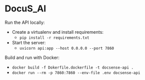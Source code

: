 # DocuS_AI

Run the API locally:

- Create a virtualenv and install requirements:
  - `pip install -r requirements.txt`
- Start the server:
  - `uvicorn api:app --host 0.0.0.0 --port 7860`

Build and run with Docker:

- `docker build -f Dokerfile.dockerfile -t docsense-api .`
- `docker run --rm -p 7860:7860 --env-file .env docsense-api`